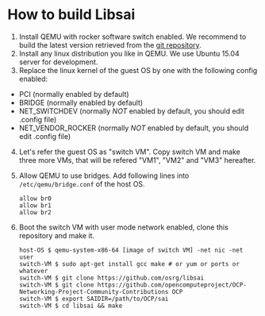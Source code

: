 # How to build Libsai
1. Install QEMU with rocker software switch enabled. We recommend to build the latest version retrieved from the [git repository](http://git.qemu.org/qemu.git).
2. Install any linux distribution you like in QEMU. We use Ubuntu 15.04 server for development.
3. Replace the linux kernel of the guest OS by one with the following config enabled:
  - PCI (normally enabled by default)
  - BRIDGE (normally enabled by default)
  - NET_SWITCHDEV (normally _NOT_ enabled by default, you should edit .config file)
  - NET_VENDOR_ROCKER (normally _NOT_ enabled by default, you should edit .config file)
4. Let's refer the guest OS as "switch VM". Copy switch VM and make three more VMs, that will be refered "VM1", "VM2" and "VM3" hereafter.
5. Allow QEMU to use bridges. Add following lines into `/etc/qemu/bridge.conf` of the host OS.

    ```
    allow br0
    allow br1
    allow br2
    ```

6. Boot the switch VM with user mode network enabled, clone this repository and make it.

    ```
    host-OS $ qemu-system-x86-64 [image of switch VM] -net nic -net user
    switch-VM $ sudo apt-get install gcc make # or yum or ports or whatever
    switch-VM $ git clone https://github.com/osrg/libsai
    switch-VM $ git clone https://github.com/opencomputeproject/OCP-Networking-Project-Community-Contributions OCP
    switch-VM $ export SAIDIR=/path/to/OCP/sai
    switch-VM $ cd libsai && make
    ````

